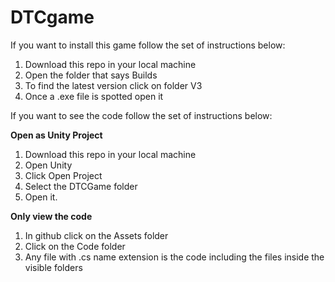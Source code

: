 # DTCgame

If you want to install this game follow the set of instructions below:

1. Download this repo in your local machine
2. Open the folder that says Builds
3. To find the latest version click on folder V3
4. Once a .exe file is spotted open it

If you want to see the code follow the set of instructions below:

**Open as Unity Project**
1. Download this repo in your local machine
2. Open Unity
3. Click Open Project
4. Select the DTCGame folder
5. Open it.

**Only view the code**
1. In github click on the Assets folder
2. Click on the Code folder
3. Any file with .cs name extension is the code including the files inside the visible folders
